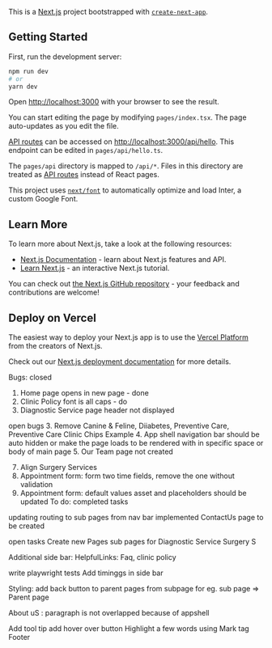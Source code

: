 This is a [Next.js](https://nextjs.org/) project bootstrapped with [`create-next-app`](https://github.com/vercel/next.js/tree/canary/packages/create-next-app).

## Getting Started

First, run the development server:

```bash
npm run dev
# or
yarn dev
```

Open [http://localhost:3000](http://localhost:3000) with your browser to see the result.

You can start editing the page by modifying `pages/index.tsx`. The page auto-updates as you edit the file.

[API routes](https://nextjs.org/docs/api-routes/introduction) can be accessed on [http://localhost:3000/api/hello](http://localhost:3000/api/hello). This endpoint can be edited in `pages/api/hello.ts`.

The `pages/api` directory is mapped to `/api/*`. Files in this directory are treated as [API routes](https://nextjs.org/docs/api-routes/introduction) instead of React pages.

This project uses [`next/font`](https://nextjs.org/docs/basic-features/font-optimization) to automatically optimize and load Inter, a custom Google Font.

## Learn More

To learn more about Next.js, take a look at the following resources:

- [Next.js Documentation](https://nextjs.org/docs) - learn about Next.js features and API.
- [Learn Next.js](https://nextjs.org/learn) - an interactive Next.js tutorial.

You can check out [the Next.js GitHub repository](https://github.com/vercel/next.js/) - your feedback and contributions are welcome!

## Deploy on Vercel

The easiest way to deploy your Next.js app is to use the [Vercel Platform](https://vercel.com/new?utm_medium=default-template&filter=next.js&utm_source=create-next-app&utm_campaign=create-next-app-readme) from the creators of Next.js.

Check out our [Next.js deployment documentation](https://nextjs.org/docs/deployment) for more details.


Bugs:
closed
1. Home page opens in new page - done
2. Clinic Policy font is all caps - do
6. Diagnostic Service page header not displayed

open bugs
3. Remove Canine & Feline, Diiabetes, Preventive Care, Preventive Care Clinic
Chips Example
4. App shell navigation bar should be auto hidden or
    make the page loads to be rendered with in specific space or body of main page
5. Our Team page not created

7. Align Surgery Services
8. Appointment form: form two time fields, remove the one without validation
9. Appointment form: default values asset and placeholders should be updated
To do:
completed tasks

updating routing to sub pages from nav bar implemented
ContactUs page to be created

open tasks
Create new Pages
sub pages for Diagnostic Service Surgery S

Additional side bar: 
HelpfulLinks: 
Faq, clinic policy

write playwright tests
Add timinggs in side bar

Styling:
add back button to parent pages from subpage for eg. 
sub page <Dentistry> => Parent page <Primary Care>

About uS : paragraph is not overlapped because of appshell


Add tool tip
add hover over button
Highlight a few words using Mark tag
Footer